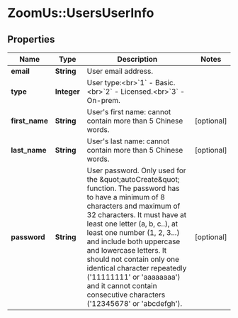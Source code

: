 # ZoomUs::UsersUserInfo

## Properties
Name | Type | Description | Notes
------------ | ------------- | ------------- | -------------
**email** | **String** | User email address. | 
**type** | **Integer** | User type:&lt;br&gt;&#x60;1&#x60; - Basic.&lt;br&gt;&#x60;2&#x60; - Licensed.&lt;br&gt;&#x60;3&#x60; - On-prem. | 
**first_name** | **String** | User&#39;s first name: cannot contain more than 5 Chinese words. | [optional] 
**last_name** | **String** | User&#39;s last name: cannot contain more than 5 Chinese words. | [optional] 
**password** | **String** | User password. Only used for the \&quot;autoCreate\&quot; function. The password has to have a minimum of 8 characters and maximum of 32 characters. It must have at least one letter (a, b, c..), at least one number (1, 2, 3...) and include both uppercase and lowercase letters. It should not contain only one identical character repeatedly (&#39;11111111&#39; or &#39;aaaaaaaa&#39;) and it cannot contain consecutive characters (&#39;12345678&#39; or &#39;abcdefgh&#39;). | [optional] 



